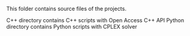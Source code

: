 This folder contains source files of the projects.

C++ directory contains C++ scripts with Open Access C++ API
Python directory contains Python scripts with CPLEX solver
